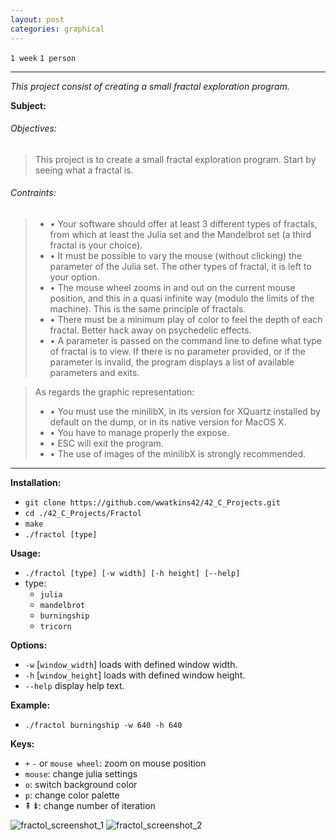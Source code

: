 ```yaml
---
layout: post
categories: graphical
---
```


`1 week`
`1 person`

---

_This project consist of creating a small fractal exploration program._

__Subject:__
###### Objectives:
> This project is to create a small fractal exploration program. Start by seeing what a
> fractal is.

###### Contraints:
> - • Your software should offer at least 3 different types of fractals, from which at least
> the Julia set and the Mandelbrot set (a third fractal is your choice).
> - • It must be possible to vary the mouse (without clicking) the parameter of the Julia
> set. The other types of fractal, it is left to your option.
> - • The mouse wheel zooms in and out on the current mouse position, and this in a
> quasi infinite way (modulo the limits of the machine). This is the same principle of
> fractals.
> - • There must be a minimum play of color to feel the depth of each fractal. Better
>     hack away on psychedelic effects.
> - • A parameter is passed on the command line to define what type of fractal is to
> view. If there is no parameter provided, or if the parameter is invalid, the program
> displays a list of available parameters and exits.

> As regards the graphic representation:
> - • You must use the minilibX, in its version for XQuartz installed by default on the
> dump, or in its native version for MacOS X.
> - • You have to manage properly the expose.
> - • ESC will exit the program.
> - • The use of images of the minilibX is strongly recommended.

---
__Installation:__

* `git clone https://github.com/wwatkins42/42_C_Projects.git`
* `cd ./42_C_Projects/Fractol`
* `make`
* `./fractol [type]`

**Usage:**
* `./fractol [type] [-w width] [-h height] [--help]`
* type: 
  * `julia`
  * `mandelbrot`
  * `burningship`
  * `tricorn`

**Options:**
* `-w` [`window_width`] loads with defined window width.
* `-h` [`window_height`]  loads with defined window height.
* `--help`  display help text.

**Example:**
* `./fractol burningship -w 640 -h 640`

**Keys:**
* `+` `-` or `mouse wheel`: zoom on mouse position
* `mouse`: change julia settings
* `o`: switch background color
* `p`: change color palette
* &#8670; &#8671;: change number of iteration

![fractol_screenshot_1](https://cdn.rawgit.com/wwatkins42/42_C_Projects/master/screenshots/screenshot_fractol_1.png "fractol")
![fractol_screenshot_2](https://cdn.rawgit.com/wwatkins42/42_C_Projects/master/screenshots/screenshot_fractol_2.png "fractol")
